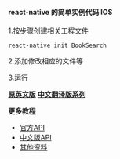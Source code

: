 #### react-native 的简单实例代码 IOS

1.按步骤创建相关工程文件

    react-native init BookSearch

2.添加修改相应的文件等

3.运行

**[原英文版](http://www.appcoda.com/react-native-introduction/)**
**[中文翻译版系列](http://segmentfault.com/a/1190000003076518)**


**更多教程**

- [官方API](http://reactjs.cn/react/docs/component-api.html)
- [中文版API](http://wiki.jikexueyuan.com/project/react-native/tutorial.html)
- [其他资料](https://github.com/vczero/react-native-lesson)
